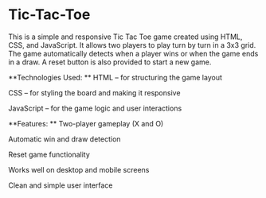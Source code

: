 # Tic-Tac-Toe
This is a simple and responsive Tic Tac Toe game created using HTML, CSS, and JavaScript. It allows two players to play turn by turn in a 3x3 grid. The game automatically detects when a player wins or when the game ends in a draw. A reset button is also provided to start a new game.

**Technologies Used:
**
HTML – for structuring the game layout

CSS – for styling the board and making it responsive

JavaScript – for the game logic and user interactions


**Features:
**
Two-player gameplay (X and O)

Automatic win and draw detection

Reset game functionality

Works well on desktop and mobile screens

Clean and simple user interface


